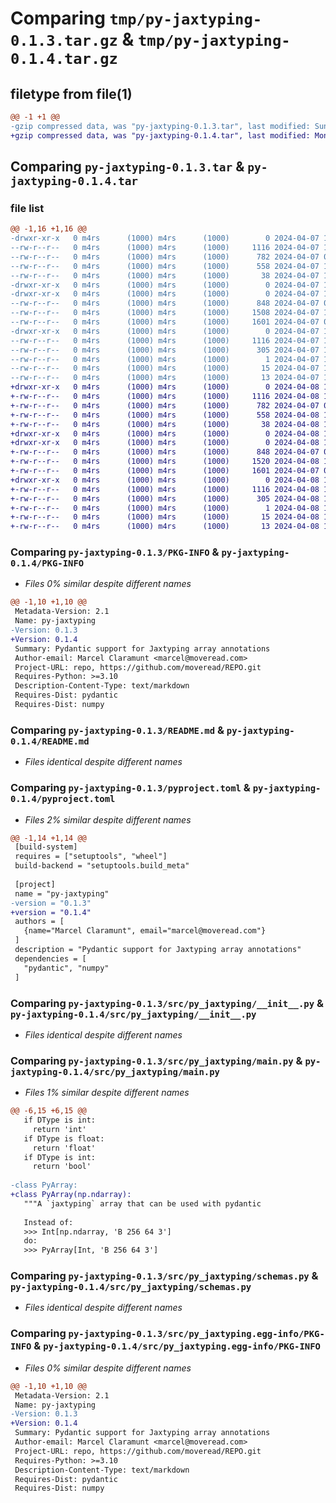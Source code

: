 # Comparing `tmp/py-jaxtyping-0.1.3.tar.gz` & `tmp/py-jaxtyping-0.1.4.tar.gz`

## filetype from file(1)

```diff
@@ -1 +1 @@
-gzip compressed data, was "py-jaxtyping-0.1.3.tar", last modified: Sun Apr  7 10:20:43 2024, max compression
+gzip compressed data, was "py-jaxtyping-0.1.4.tar", last modified: Mon Apr  8 14:57:14 2024, max compression
```

## Comparing `py-jaxtyping-0.1.3.tar` & `py-jaxtyping-0.1.4.tar`

### file list

```diff
@@ -1,16 +1,16 @@
-drwxr-xr-x   0 m4rs      (1000) m4rs      (1000)        0 2024-04-07 10:20:43.391788 py-jaxtyping-0.1.3/
--rw-r--r--   0 m4rs      (1000) m4rs      (1000)     1116 2024-04-07 10:20:43.391788 py-jaxtyping-0.1.3/PKG-INFO
--rw-r--r--   0 m4rs      (1000) m4rs      (1000)      782 2024-04-07 09:59:23.000000 py-jaxtyping-0.1.3/README.md
--rw-r--r--   0 m4rs      (1000) m4rs      (1000)      558 2024-04-07 10:20:40.000000 py-jaxtyping-0.1.3/pyproject.toml
--rw-r--r--   0 m4rs      (1000) m4rs      (1000)       38 2024-04-07 10:20:43.391788 py-jaxtyping-0.1.3/setup.cfg
-drwxr-xr-x   0 m4rs      (1000) m4rs      (1000)        0 2024-04-07 10:20:43.391788 py-jaxtyping-0.1.3/src/
-drwxr-xr-x   0 m4rs      (1000) m4rs      (1000)        0 2024-04-07 10:20:43.391788 py-jaxtyping-0.1.3/src/py_jaxtyping/
--rw-r--r--   0 m4rs      (1000) m4rs      (1000)      848 2024-04-07 09:59:12.000000 py-jaxtyping-0.1.3/src/py_jaxtyping/__init__.py
--rw-r--r--   0 m4rs      (1000) m4rs      (1000)     1508 2024-04-07 10:19:57.000000 py-jaxtyping-0.1.3/src/py_jaxtyping/main.py
--rw-r--r--   0 m4rs      (1000) m4rs      (1000)     1601 2024-04-07 09:57:49.000000 py-jaxtyping-0.1.3/src/py_jaxtyping/schemas.py
-drwxr-xr-x   0 m4rs      (1000) m4rs      (1000)        0 2024-04-07 10:20:43.391788 py-jaxtyping-0.1.3/src/py_jaxtyping.egg-info/
--rw-r--r--   0 m4rs      (1000) m4rs      (1000)     1116 2024-04-07 10:20:43.000000 py-jaxtyping-0.1.3/src/py_jaxtyping.egg-info/PKG-INFO
--rw-r--r--   0 m4rs      (1000) m4rs      (1000)      305 2024-04-07 10:20:43.000000 py-jaxtyping-0.1.3/src/py_jaxtyping.egg-info/SOURCES.txt
--rw-r--r--   0 m4rs      (1000) m4rs      (1000)        1 2024-04-07 10:20:43.000000 py-jaxtyping-0.1.3/src/py_jaxtyping.egg-info/dependency_links.txt
--rw-r--r--   0 m4rs      (1000) m4rs      (1000)       15 2024-04-07 10:20:43.000000 py-jaxtyping-0.1.3/src/py_jaxtyping.egg-info/requires.txt
--rw-r--r--   0 m4rs      (1000) m4rs      (1000)       13 2024-04-07 10:20:43.000000 py-jaxtyping-0.1.3/src/py_jaxtyping.egg-info/top_level.txt
+drwxr-xr-x   0 m4rs      (1000) m4rs      (1000)        0 2024-04-08 14:57:14.674001 py-jaxtyping-0.1.4/
+-rw-r--r--   0 m4rs      (1000) m4rs      (1000)     1116 2024-04-08 14:57:14.674001 py-jaxtyping-0.1.4/PKG-INFO
+-rw-r--r--   0 m4rs      (1000) m4rs      (1000)      782 2024-04-07 09:59:23.000000 py-jaxtyping-0.1.4/README.md
+-rw-r--r--   0 m4rs      (1000) m4rs      (1000)      558 2024-04-08 14:57:12.000000 py-jaxtyping-0.1.4/pyproject.toml
+-rw-r--r--   0 m4rs      (1000) m4rs      (1000)       38 2024-04-08 14:57:14.674001 py-jaxtyping-0.1.4/setup.cfg
+drwxr-xr-x   0 m4rs      (1000) m4rs      (1000)        0 2024-04-08 14:57:14.664001 py-jaxtyping-0.1.4/src/
+drwxr-xr-x   0 m4rs      (1000) m4rs      (1000)        0 2024-04-08 14:57:14.664001 py-jaxtyping-0.1.4/src/py_jaxtyping/
+-rw-r--r--   0 m4rs      (1000) m4rs      (1000)      848 2024-04-07 09:59:12.000000 py-jaxtyping-0.1.4/src/py_jaxtyping/__init__.py
+-rw-r--r--   0 m4rs      (1000) m4rs      (1000)     1520 2024-04-08 14:56:31.000000 py-jaxtyping-0.1.4/src/py_jaxtyping/main.py
+-rw-r--r--   0 m4rs      (1000) m4rs      (1000)     1601 2024-04-07 09:57:49.000000 py-jaxtyping-0.1.4/src/py_jaxtyping/schemas.py
+drwxr-xr-x   0 m4rs      (1000) m4rs      (1000)        0 2024-04-08 14:57:14.674001 py-jaxtyping-0.1.4/src/py_jaxtyping.egg-info/
+-rw-r--r--   0 m4rs      (1000) m4rs      (1000)     1116 2024-04-08 14:57:14.000000 py-jaxtyping-0.1.4/src/py_jaxtyping.egg-info/PKG-INFO
+-rw-r--r--   0 m4rs      (1000) m4rs      (1000)      305 2024-04-08 14:57:14.000000 py-jaxtyping-0.1.4/src/py_jaxtyping.egg-info/SOURCES.txt
+-rw-r--r--   0 m4rs      (1000) m4rs      (1000)        1 2024-04-08 14:57:14.000000 py-jaxtyping-0.1.4/src/py_jaxtyping.egg-info/dependency_links.txt
+-rw-r--r--   0 m4rs      (1000) m4rs      (1000)       15 2024-04-08 14:57:14.000000 py-jaxtyping-0.1.4/src/py_jaxtyping.egg-info/requires.txt
+-rw-r--r--   0 m4rs      (1000) m4rs      (1000)       13 2024-04-08 14:57:14.000000 py-jaxtyping-0.1.4/src/py_jaxtyping.egg-info/top_level.txt
```

### Comparing `py-jaxtyping-0.1.3/PKG-INFO` & `py-jaxtyping-0.1.4/PKG-INFO`

 * *Files 0% similar despite different names*

```diff
@@ -1,10 +1,10 @@
 Metadata-Version: 2.1
 Name: py-jaxtyping
-Version: 0.1.3
+Version: 0.1.4
 Summary: Pydantic support for Jaxtyping array annotations
 Author-email: Marcel Claramunt <marcel@moveread.com>
 Project-URL: repo, https://github.com/moveread/REPO.git
 Requires-Python: >=3.10
 Description-Content-Type: text/markdown
 Requires-Dist: pydantic
 Requires-Dist: numpy
```

### Comparing `py-jaxtyping-0.1.3/README.md` & `py-jaxtyping-0.1.4/README.md`

 * *Files identical despite different names*

### Comparing `py-jaxtyping-0.1.3/pyproject.toml` & `py-jaxtyping-0.1.4/pyproject.toml`

 * *Files 2% similar despite different names*

```diff
@@ -1,14 +1,14 @@
 [build-system]
 requires = ["setuptools", "wheel"]
 build-backend = "setuptools.build_meta"
 
 [project]
 name = "py-jaxtyping"
-version = "0.1.3"
+version = "0.1.4"
 authors = [
   {name="Marcel Claramunt", email="marcel@moveread.com"}
 ]
 description = "Pydantic support for Jaxtyping array annotations"
 dependencies = [
   "pydantic", "numpy"
 ]
```

### Comparing `py-jaxtyping-0.1.3/src/py_jaxtyping/__init__.py` & `py-jaxtyping-0.1.4/src/py_jaxtyping/__init__.py`

 * *Files identical despite different names*

### Comparing `py-jaxtyping-0.1.3/src/py_jaxtyping/main.py` & `py-jaxtyping-0.1.4/src/py_jaxtyping/main.py`

 * *Files 1% similar despite different names*

```diff
@@ -6,15 +6,15 @@
   if DType is int:
     return 'int'
   if DType is float:
     return 'float'
   if DType is int:
     return 'bool'
 
-class PyArray:
+class PyArray(np.ndarray):
   """A `jaxtyping` array that can be used with pydantic
   
   Instead of:
   >>> Int[np.ndarray, 'B 256 64 3']
   do:
   >>> PyArray[Int, 'B 256 64 3']
```

### Comparing `py-jaxtyping-0.1.3/src/py_jaxtyping/schemas.py` & `py-jaxtyping-0.1.4/src/py_jaxtyping/schemas.py`

 * *Files identical despite different names*

### Comparing `py-jaxtyping-0.1.3/src/py_jaxtyping.egg-info/PKG-INFO` & `py-jaxtyping-0.1.4/src/py_jaxtyping.egg-info/PKG-INFO`

 * *Files 0% similar despite different names*

```diff
@@ -1,10 +1,10 @@
 Metadata-Version: 2.1
 Name: py-jaxtyping
-Version: 0.1.3
+Version: 0.1.4
 Summary: Pydantic support for Jaxtyping array annotations
 Author-email: Marcel Claramunt <marcel@moveread.com>
 Project-URL: repo, https://github.com/moveread/REPO.git
 Requires-Python: >=3.10
 Description-Content-Type: text/markdown
 Requires-Dist: pydantic
 Requires-Dist: numpy
```

